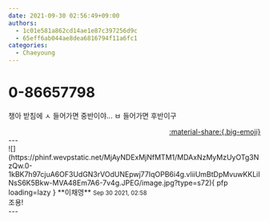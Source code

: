 ```yaml
---
date: 2021-09-30 02:56:49+09:00
authors:
  - 1c01e581a862cd14ae1e87c397256d9c
  - 65eff6ab044ae8dea6816794f11a6fc1
categories:
  - Chaeyoung
---
```


# 0-86657798

<div class="post-container" markdown="1">
<div class="content-container md-sidebar__scrollwrap" markdown="1">

챙아 받침에 ㅅ 들어가면 중반이야... ㅂ 들어가면 후반이구

</div>
</div>

<div style="text-align: right;" markdown="1">
<a href="https://weverse.io/fromis9/fanpost/0-86657798" style="text-align: right;">:material-share:{.big-emoji}</a>
</div>
---

<div class="comments-container md-sidebar__scrollwrap" markdown="1">
<div class="comment" markdown="1">
<div class='id-container' markdown="1">
![](https://phinf.wevpstatic.net/MjAyNDExMjNfMTM1/MDAxNzMyMzUyOTg3NzQw.0-1kBK7h97cjuA6OF3UdGN3rVOdUNEpwj77IqOPB6i4g.vliiUmBtDpMvuwKKLiINsS6K5Bkw-MVA48Em7A6-7v4g.JPEG/image.jpg?type=s72){ pfp loading=lazy }
**<span class="artist">이채영</span>** <small>Sep 30 2021, 02:58</small><br>
</div>
<div class='comment-body' markdown="1">
조용!
</div>
</div>
</div>
---
